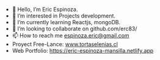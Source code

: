 - 👋 Hello, I’m Eric Espinoza.
- 👀 I’m interested in Projects development.
- 🌱 I’m currently learning Reactjs, mongoDB.
- 💞️ I’m looking to collaborate on github.com/erc83/
- 📫 How to reach me espinoza.eric@gmail.com
- Proyect Free-Lance: www.tortaselenias.cl
- Web Portfolio: https://eric-espinoza-mansilla.netlify.app


<!---
erc83/erc83 is a ✨ special ✨ repository because its `README.md` (this file) appears on your GitHub profile.
You can click the Preview link to take a look at your changes.
--->
